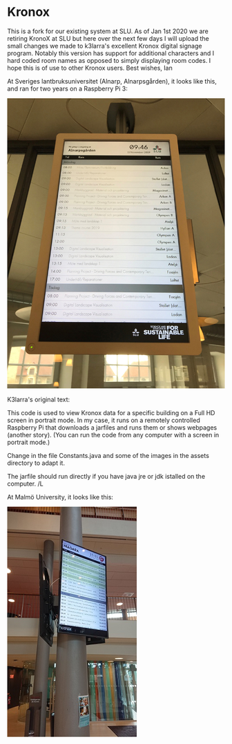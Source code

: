 # Kronox

This is a fork for our existing system at SLU. As of Jan 1st 2020 we are retiring KronoX at SLU but here over the next few days I will upload the small changes we made to k3larra's excellent Kronox digital signage program. Notably this version has support for additional characters and I hard coded room names as opposed to simply displaying room codes. I hope this is of use to other Kronox users. Best wishes, Ian

At Sveriges lantbruksuniversitet (Alnarp, Alnarpsgården), it looks like this, and ran for two years on a Raspberry Pi 3:

![](kronoxSLU.jpg)

K3larra's original text:

This code is used to view Kronox data for a specific building on a Full HD screen in portrait mode.
In my case, it runs on a remotely controlled Raspberry Pi that downloads a jarfiles and runs them or shows webpages (another story). 
(You can run the code from any computer with a screen in portrait mode.)

Change in the file Constants.java and some of the images in the assets directory to adapt it.

The jarfile should run directly if you have java jre or jdk istalled on the computer.
/L

At Malmö University, it looks like this:

![](KronoxScreen/Kronox.jpg)

